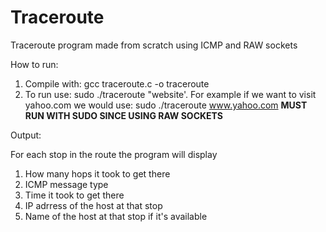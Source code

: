 # Traceroute
Traceroute program made from scratch using ICMP and RAW sockets

How to run:
1. Compile with: gcc traceroute.c -o traceroute
2. To run use: sudo ./traceroute "website'. For example if we want to visit yahoo.com we would use: sudo ./traceroute www.yahoo.com
**MUST RUN WITH SUDO SINCE USING RAW SOCKETS**

Output:

For each stop in the route the program will display 
1. How many hops it took to get there
2. ICMP message type
3. Time it took to get there
4. IP adrress of the host at that stop
5. Name of the host at that stop if it's available
